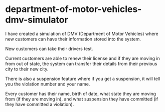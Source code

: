 # department-of-motor-vehicles-dmv-simulator

I have created a simulation of DMV (Department of Motor Vehicles) where new customers can have their information stored into the system.

New customers can take their drivers test.

Current customers are able to renew their license and if they are moving in from out of state, the system can transfer their details from their previous city to their new city.

There is also a suspension feature where if you get a suspension, it will tell you the violation number and your name.

Every customer has their name, birth of date, what state they are moving from (if they are moving in), and what suspension they have committed (if they have committed a violation).